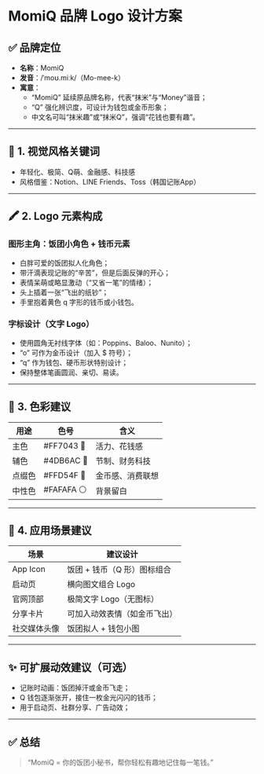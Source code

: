 # MomiQ 品牌 Logo 设计方案

## ✅ 品牌定位

- **名称**：MomiQ
- **发音**：/ˈmoʊ.miːk/（Mo-mee-k）
- **寓意**：
  - “MomiQ” 延续原品牌名称，代表“抹米”与“Money”谐音；
  - “Q” 强化辨识度，可设计为钱包或金币形象；
  - 中文名可叫“抹米趣”或“抹米Q”，强调“花钱也要有趣”。

---

## 🎨 1. 视觉风格关键词

- 年轻化、极简、Q萌、金融感、科技感
- 风格借鉴：Notion、LINE Friends、Toss（韩国记账App）

---

## 🖍️ 2. Logo 元素构成

### 图形主角：饭团小角色 + 钱币元素

- 白胖可爱的饭团拟人化角色；
- 带汗滴表现记账的“辛苦”，但是后面反弹的开心；
- 表情呆萌或略显激动（“又省一笔”的情绪）；
- 头上插着一张“飞出的纸钞”；
- 手里抱着黄色 q 字形的钱币或小钱包。

### 字标设计（文字 Logo）

- 使用圆角无衬线字体（如：Poppins、Baloo、Nunito）；
- “o” 可作为金币设计（加入 $ 符号）；
- “q” 作为钱包、硬币形状特别设计；
- 保持整体笔画圆润、亲切、易读。

---

## 🎨 3. 色彩建议

| 用途   | 色号       | 含义             |
| ------ | ---------- | ---------------- |
| 主色   | #FF7043 🍊 | 活力、花钱感     |
| 辅色   | #4DB6AC 💚 | 节制、财务科技   |
| 点缀色 | #FFD54F 💛 | 金币感、消费联想 |
| 中性色 | #FAFAFA ⚪ | 背景留白         |

---

## 🧩 4. 应用场景建议

| 场景         | 建议设计                     |
| ------------ | ---------------------------- |
| App Icon     | 饭团 + 钱币（Q 形）图标组合  |
| 启动页       | 横向图文组合 Logo            |
| 官网顶部     | 极简文字 Logo（无图标）      |
| 分享卡片     | 可加入动效表情（如金币飞出） |
| 社交媒体头像 | 饭团拟人 + 钱包小图          |

---

## ✨ 可扩展动效建议（可选）

- 记账时动画：饭团掉汗或金币飞走；
- Q 钱包逐渐张开，接住一枚金光闪闪的钱币；
- 用于启动页、社群分享、广告动效；

---

## ✅ 总结

> “MomiQ = 你的饭团小秘书，帮你轻松有趣地记住每一笔钱。”
